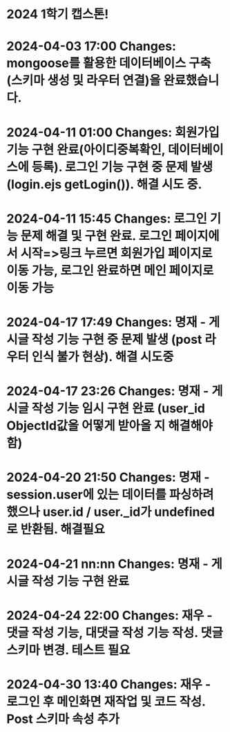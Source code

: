 # 2024 1학기 캡스톤!
#
# 2024-04-03 17:00 Changes: mongoose를 활용한 데이터베이스 구축(스키마 생성 및 라우터 연결)을 완료했습니다.
# 2024-04-11 01:00 Changes: 회원가입 기능 구현 완료(아이디중복확인, 데이터베이스에 등록). 로그인 기능 구현 중 문제 발생(login.ejs getLogin()). 해결 시도 중.
# 2024-04-11 15:45 Changes: 로그인 기능 문제 해결 및 구현 완료. 로그인 페이지에서 시작=>링크 누르면 회원가입 페이지로 이동 가능, 로그인 완료하면 메인 페이지로 이동 가능
# 2024-04-17 17:49 Changes: 명재 - 게시글 작성 기능 구현 중 문제 발생 (post 라우터 인식 불가 현상). 해결 시도중
# 2024-04-17 23:26 Changes: 명재 - 게시글 작성 기능 임시 구현 완료 (user_id ObjectId값을 어떻게 받아올 지 해결해야 함)
# 2024-04-20 21:50 Changes: 명재 - session.user에 있는 데이터를 파싱하려 했으나 user.id / user._id가 undefined로 반환됨. 해결필요
# 2024-04-21 nn:nn Changes: 명재 - 게시글 작성 기능 구현 완료
# 2024-04-24 22:00 Changes: 재우 - 댓글 작성 기능, 대댓글 작성 기능 작성. 댓글 스키마 변경. 테스트 필요
# 2024-04-30 13:40 Changes: 재우 - 로그인 후 메인화면 재작업 및 코드 작성. Post 스키마 속성 추가